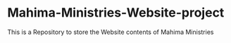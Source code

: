 # Mahima-Ministries-Website-project
This is a Repository to store the Website contents of Mahima Ministries
